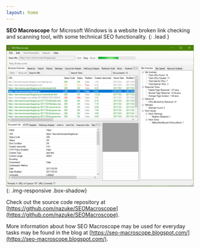 ```yaml
---
layout: home
---
```


**SEO Macroscope** for Microsoft Windows is a website broken link checking and scanning tool, with some technical SEO functionality.
{: .lead }

![The SEO Macroscope application window.](manual/images/application-001.png){: .img-responsive .box-shadow}

Check out the source code repository at [https://github.com/nazuke/SEOMacroscope](https://github.com/nazuke/SEOMacroscope).

More information about how SEO Macroscope may be used for everyday tasks may be found in the blog at [https://seo-macroscope.blogspot.com/](https://seo-macroscope.blogspot.com/).
